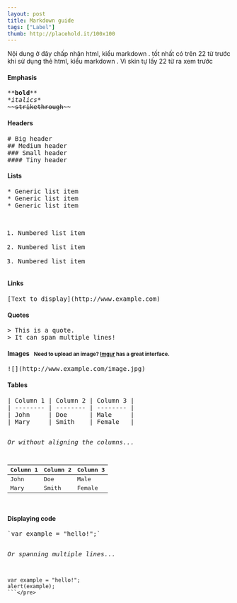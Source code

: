 ```yaml
---
layout: post
title: Markdown guide
tags: ["Label"]
thumb: http://placehold.it/100x100
---
```

Nội dung ở đây chấp nhận html, kiểu markdown . tốt nhất có trên 22 từ trước khi sử dụng thẻ html, kiểu markdown
. Vì skin tự lấy 22 từ ra xem trước

<h4>Emphasis</h4>
<pre>**<strong>bold</strong>**
*<em>italics</em>*
~~<strike>strikethrough</strike>~~</pre>

<h4>Headers</h4>
<pre># Big header
## Medium header
### Small header
#### Tiny header</pre>

<h4>Lists</h4>
<pre>* Generic list item
* Generic list item
* Generic list item

1. Numbered list item
2. Numbered list item
3. Numbered list item</pre>

<h4>Links</h4>
<pre>[Text to display](http://www.example.com)</pre>

<h4>Quotes</h4>
<pre>> This is a quote.
> It can span multiple lines!</pre>

<h4>Images &nbsp; <small>Need to upload an image? <a href="http://imgur.com/" target="_blank">Imgur</a> has a great interface.</small></h4>
<pre>![](http://www.example.com/image.jpg)</pre>

<h4>Tables</h4>
<pre>| Column 1 | Column 2 | Column 3 |
| -------- | -------- | -------- |
| John     | Doe      | Male     |
| Mary     | Smith    | Female   |

<em>Or without aligning the columns...</em>

| Column 1 | Column 2 | Column 3 |
| -------- | -------- | -------- |
| John | Doe | Male |
| Mary | Smith | Female |
</pre>

<h4>Displaying code</h4>
<pre>`var example = "hello!";`

<em>Or spanning multiple lines...</em>

```
var example = "hello!";
alert(example);
```</pre>